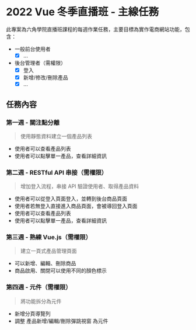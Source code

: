 # 2022 Vue 冬季直播班 - 主線任務
此專案為六角學院直播班課程的每週作業任務，主要目標為實作電商網站功能，包含：

* 一般前台使用者
  - [x] ...
* 後台管理者（需權限）
  - [x] 登入
  - [x] 新增/修改/刪除產品
  - [x] ...

## 任務內容

### 第一週 - 關注點分離
>使用靜態資料建立一個產品列表
* 使用者可以查看產品列表
* 使用者可以點擊單一產品，查看詳細資訊

### 第二週 - RESTful API 串接（需權限）
>增加登入流程，串接 API 驗證使用者、取得產品資料
* 使用者可以從登入頁面登入，並轉到後台商品頁面
* 使用者若無登入直接進入商品頁面，會被導回登入頁面
* 使用者可以查看產品列表
* 使用者可以點擊單一產品，查看詳細資訊

### 第三週 - 熟練 Vue.js（需權限）
> 建立一頁式產品管理頁面
* 可以新增、編輯、刪除商品
* 商品啟用、關閉可以使用不同的顏色標示

### 第四週 - 元件（需權限）
> 將功能拆分為元件
* 新增分頁導覽列
* 調整 產品新增/編輯/刪除彈跳視窗 為元件